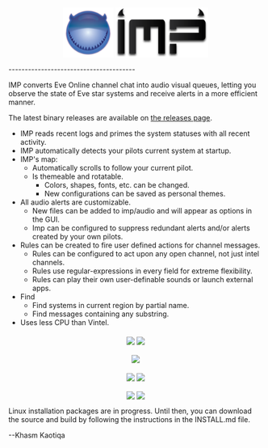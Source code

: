 <p align="center">
  <img align="middle" src="src/graphics/impicon.png" width="100" height="100">
  <img align="middle" src="src/graphics/Imp.png" height="100">
</p>
---------------------------------------

IMP converts Eve Online channel chat into audio visual queues, letting you observe the state of Eve star systems and receive alerts in a more efficient manner.  

The latest binary releases are available on [the releases page](https://github.com/3vi1/IMP/releases).

* IMP reads recent logs and primes the system statuses with all recent activity.
* IMP automatically detects your pilots current system at startup.
* IMP's map:
  * Automatically scrolls to follow your current pilot.
  * Is themeable and rotatable.
    * Colors, shapes, fonts, etc. can be changed.
    * New configurations can be saved as personal themes.
* All audio alerts are customizable.
  * New files can be added to imp/audio and will appear as options in the GUI.
  * Imp can be configured to suppress redundant alerts and/or alerts created by your own pilots.
* Rules can be created to fire user defined actions for channel messages.
  * Rules can be configured to act upon any open channel, not just intel channels.
  * Rules use regular-expressions in every field for extreme flexibility.
  * Rules can play their own user-definable sounds or launch external apps.
* Find
  * Find systems in current region by partial name.
  * Find messages containing any substring.
* Uses less CPU than Vintel.

<p align="center">
  <img align="middle" src="http://eternaldusk.com/imp/screenshots/IMP_082.png" width="400">
  <img align="middle" src="http://eternaldusk.com/imp/screenshots/IMP_083.png" width="400">
</p>
<p align="center">
  <img align="middle" src="http://eternaldusk.com/imp/screenshots/IMP_087.png" width="400">
</p>
<p align="center">
  <img align="middle" src="http://eternaldusk.com/imp/screenshots/IMP_085.png" width="400">
  <img align="middle" src="http://eternaldusk.com/imp/screenshots/IMP_086.png" width="400">
</p>
<p align="center">
  <img align="middle" src="http://eternaldusk.com/imp/screenshots/Options_088.png" width="400">
  <img align="middle" src="http://eternaldusk.com/imp/screenshots/Options_089.png" width="400">
</p>

Linux installation packages are in progress.  Until then, you can download the source and build by following the instructions in the INSTALL.md file.

--Khasm Kaotiqa
